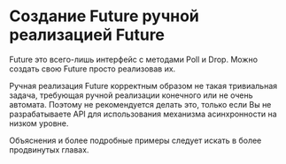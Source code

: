 # Создание Future ручной реализацией Future

Future это всего-лишь интерфейс с методами Poll и Drop.
Можно создать свою Future просто реализовав их.

Ручная реализация Future корректным образом не такая тривиальная задача,
требующая ручной реализации конечного или не очень автомата.
Поэтому не рекомендуется делать это, только если Вы не разрабатываете
API для использования механизма асинхронности на низком уровне.

Объяснения и более подробные примеры следует искать в более продвинутых главах.

